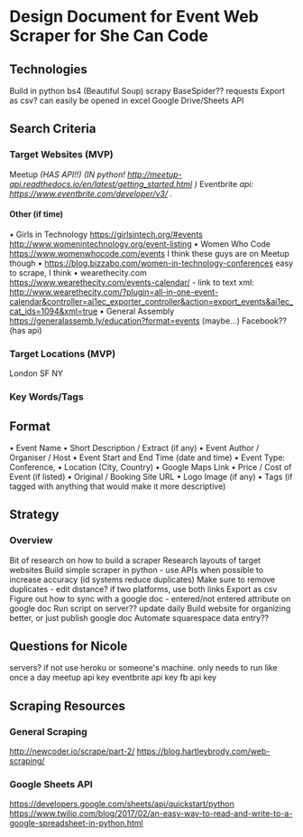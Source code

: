 # Design Document for Event Web Scraper for She Can Code

## Technologies
Build in python
bs4 (Beautiful Soup)
scrapy
  BaseSpider??
requests
Export as csv? can easily be opened in excel
Google Drive/Sheets API

## Search Criteria
### Target Websites (MVP)
Meetup _(HAS API!!)_ _(IN python! http://meetup-api.readthedocs.io/en/latest/getting_started.html )_
Eventbrite _api: https://www.eventbrite.com/developer/v3/ ._
#### Other (if time)
•	Girls in Technology https://girlsintech.org/#events http://www.womenintechnology.org/event-listing
•	Women Who Code https://www.womenwhocode.com/events I think these guys are on Meetup though
•	https://blog.bizzabo.com/women-in-technology-conferences easy to scrape, I think
•	wearethecity.com https://www.wearethecity.com/events-calendar/ - link to text xml: http://www.wearethecity.com/?plugin=all-in-one-event-calendar&controller=ai1ec_exporter_controller&action=export_events&ai1ec_cat_ids=1094&xml=true
•	General Assembly https://generalassemb.ly/education?format=events (maybe...)
Facebook?? (has api)
### Target Locations (MVP)
London
SF
NY
### Key Words/Tags

## Format
•	Event Name
•	Short Description / Extract (if any)
•	Event Author / Organiser / Host
•	Event Start and End Time (date and time)
•	Event Type: Conference,
•	Location (City, Country)
•	Google Maps Link
•	Price / Cost of Event (if listed)
•	Original / Booking Site URL
•	Logo Image (if any)
•	Tags (if tagged with anything that would make it more descriptive)

## Strategy
### Overview
Bit of research on how to build a scraper
Research layouts of target websites
Build simple scraper in python - use APIs when possible to increase accuracy (id systems reduce duplicates)
Make sure to remove duplicates - edit distance? if two platforms, use both links
Export as csv
Figure out how to sync with a google doc - entered/not entered attribute on google doc
Run script on server?? update daily
Build website for organizing better, or just publish google doc
Automate squarespace data entry??


## Questions for Nicole
servers? if not use heroku or someone's machine. only needs to run like once a day
meetup api key
eventbrite api key
fb api key


## Scraping Resources
### General Scraping
http://newcoder.io/scrape/part-2/
https://blog.hartleybrody.com/web-scraping/
### Google Sheets API
https://developers.google.com/sheets/api/quickstart/python
https://www.twilio.com/blog/2017/02/an-easy-way-to-read-and-write-to-a-google-spreadsheet-in-python.html
